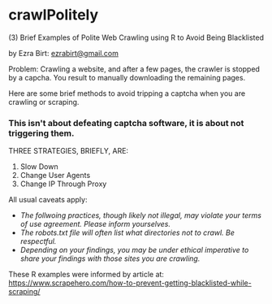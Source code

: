 # crawlPolitely
(3) Brief Examples of Polite Web Crawling using R to Avoid Being Blacklisted

by Ezra Birt:
ezrabirt@gmail.com

 
Problem: Crawling a website, and after a few pages, the crawler is stopped by a capcha. You result to manually downloading the remaining pages.

Here are some brief methods to avoid tripping a captcha when you are crawling or scraping.

### This isn't about defeating captcha software, it is about not triggering them.

THREE STRATEGIES, BRIEFLY, ARE:
1. Slow Down
2. Change User Agents
3. Change IP Through Proxy


All usual caveats apply:
- _The follwoing practices, though likely not illegal, may violate your terms of use agreement. Please inform yourselves._
- _The robots.txt file will often list what directories not to crawl.  Be respectful._
- _Depending on your findings, you may be under ethical imperative to share your findings with those sites you are crawling._


These R examples were informed by article at:
https://www.scrapehero.com/how-to-prevent-getting-blacklisted-while-scraping/
